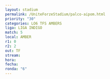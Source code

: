 ```yaml
---
layout: stadium
permalink: /UniteForzeStadium/palco-aipom.html
priority: "30"
categories: LO6 TFS AMBERS
liga: LIGA INDIGO
match: 5
local: AMBER
r1: 0
r2: 2
out: TF
stream: 
hora: 
fecha: 
ronda: "6"
---
```

